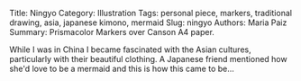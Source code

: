 Title: Ningyo
Category: Illustration
Tags: personal piece, markers, traditional drawing, asia, japanese kimono, mermaid
Slug: ningyo
Authors: Maria Paiz
Summary: Prismacolor Markers over Canson A4 paper.

While I was in China I became fascinated with the Asian cultures, particularly with their beautiful clothing. A Japanese friend mentioned how she'd love to be a mermaid and this is how this came to be... 


